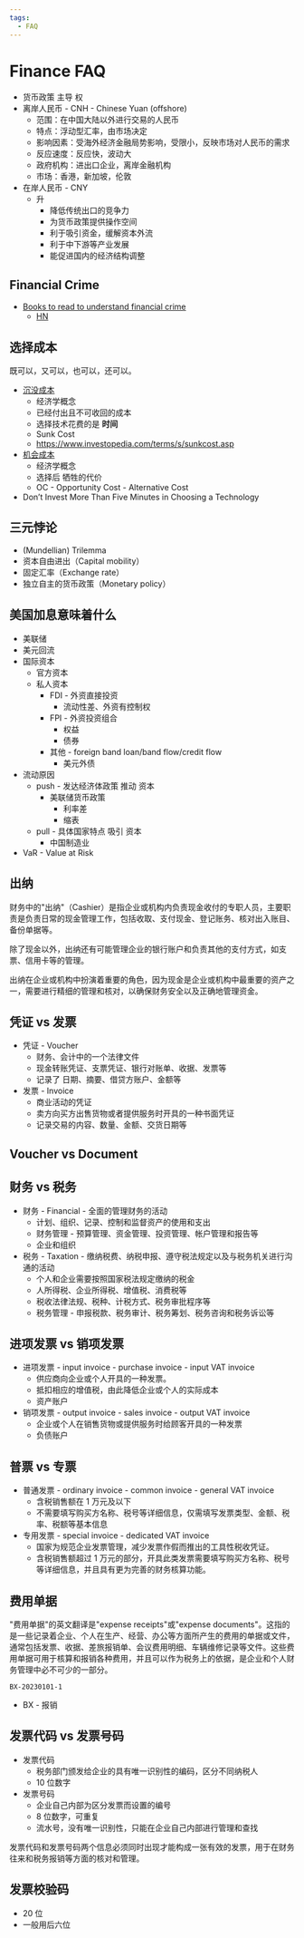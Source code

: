 ```yaml
---
tags:
  - FAQ
---
```


# Finance FAQ

- 货币政策 主导 权
- 离岸人民币 - CNH - Chinese Yuan (offshore)
  - 范围：在中国大陆以外进行交易的人民币
  - 特点：浮动型汇率，由市场决定
  - 影响因素：受海外经济金融局势影响，受限小，反映市场对人民币的需求
  - 反应速度：反应快，波动大
  - 政府机构：进出口企业，离岸金融机构
  - 市场：香港，新加坡，伦敦
- 在岸人民币 - CNY
  - 升
    - 降低传统出口的竞争力
    - 为货币政策提供操作空间
    - 利于吸引资金，缓解资本外流
    - 利于中下游等产业发展
    - 能促进国内的经济结构调整

## Financial Crime

- [Books to read to understand financial crime](https://www.economist.com/the-economist-reads/2022/07/11/the-best-books-to-read-to-understand-financial-crime)
  - [HN](https://news.ycombinator.com/item?id=32091288)

## 选择成本

既可以，又可以，也可以，还可以。

- [沉没成本](https://zh.wikipedia.org/wiki/沉没成本)
  - 经济学概念
  - 已经付出且不可收回的成本
  - 选择技术花费的是 **时间**
  - Sunk Cost
  - https://www.investopedia.com/terms/s/sunkcost.asp
- [机会成本](https://zh.wikipedia.org/wiki/机会成本)
  - 经济学概念
  - 选择后 牺牲的代价
  - OC - Opportunity Cost - Alternative Cost
- Don’t Invest More Than Five Minutes in Choosing a Technology

## 三元悖论

- (Mundellian) Trilemma
- 资本自由进出（Capital mobility）
- 固定汇率（Exchange rate）
- 独立自主的货币政策（Monetary policy）

## 美国加息意味着什么

- 美联储
- 美元回流
- 国际资本
  - 官方资本
  - 私人资本
    - FDI - 外资直接投资
      - 流动性差、外资有控制权
    - FPI - 外资投资组合
      - 权益
      - 债券
    - 其他 - foreign band loan/band flow/credit flow
      - 美元外债
- 流动原因
  - push - 发达经济体政策 推动 资本
    - 美联储货币政策
      - 利率差
      - 缩表
  - pull - 具体国家特点 吸引 资本
    - 中国制造业
- VaR - Value at Risk

## 出纳

财务中的"出纳"（Cashier）是指企业或机构内负责现金收付的专职人员，主要职责是负责日常的现金管理工作，包括收取、支付现金、登记账务、核对出入账目、备份单据等。

除了现金以外，出纳还有可能管理企业的银行账户和负责其他的支付方式，如支票、信用卡等的管理。

出纳在企业或机构中扮演着重要的角色，因为现金是企业或机构中最重要的资产之一，需要进行精细的管理和核对，以确保财务安全以及正确地管理资金。

## 凭证 vs 发票

- 凭证 - Voucher
  - 财务、会计中的一个法律文件
  - 现金转账凭证、支票凭证、银行对账单、收据、发票等
  - 记录了 日期、摘要、借贷方账户、金额等
- 发票 - Invoice
  - 商业活动的凭证
  - 卖方向买方出售货物或者提供服务时开具的一种书面凭证
  - 记录交易的内容、数量、金额、交货日期等

## Voucher vs Document

## 财务 vs 税务

- 财务 - Financial - 全面的管理财务的活动
  - 计划、组织、记录、控制和监督资产的使用和支出
  - 财务管理 - 预算管理、资金管理、投资管理、帐户管理和报告等
  - 企业和组织
- 税务 - Taxation - 缴纳税费、纳税申报、遵守税法规定以及与税务机关进行沟通的活动
  - 个人和企业需要按照国家税法规定缴纳的税金
  - 人所得税、企业所得税、增值税、消费税等
  - 税收法律法规、税种、计税方式、税务审批程序等
  - 税务管理 - 申报税款、税务审计、税务筹划、税务咨询和税务诉讼等

## 进项发票 vs 销项发票

- 进项发票 - input invoice - purchase invoice - input VAT invoice
  - 供应商向企业或个人开具的一种发票。
  - 抵扣相应的增值税，由此降低企业或个人的实际成本
  - 资产账户
- 销项发票 - output invoice - sales invoice - output VAT invoice
  - 企业或个人在销售货物或提供服务时给顾客开具的一种发票
  - 负债账户

## 普票 vs 专票

- 普通发票 - ordinary invoice - common invoice - general VAT invoice
  - 含税销售额在 1 万元及以下
  - 不需要填写购买方名称、税号等详细信息，仅需填写发票类型、金额、税率、税额等基本信息
- 专用发票 - special invoice - dedicated VAT invoice
  - 国家为规范企业发票管理，减少发票作假而推出的工具性税收凭证。
  - 含税销售额超过 1 万元的部分，开具此类发票需要填写购买方名称、税号等详细信息，并且具有更为完善的财务核算功能。

## 费用单据

"费用单据"的英文翻译是"expense receipts"或"expense documents"。这指的是一些记录着企业、个人在生产、经营、办公等方面所产生的费用的单据或文件，通常包括发票、收据、差旅报销单、会议费用明细、车辆维修记录等文件。这些费用单据可用于核算和报销各种费用，并且可以作为税务上的依据，是企业和个人财务管理中必不可少的一部分。

```
BX-20230101-1
```

- BX - 报销

## 发票代码 vs 发票号码

- 发票代码
  - 税务部门颁发给企业的具有唯一识别性的编码，区分不同纳税人
  - 10 位数字
- 发票号码
  - 企业自己内部为区分发票而设置的编号
  - 8 位数字，可重复
  - 流水号，没有唯一识别性，只能在企业自己内部进行管理和查找

发票代码和发票号码两个信息必须同时出现才能构成一张有效的发票，用于在财务往来和税务报销等方面的核对和管理。

## 发票校验码

- 20 位
- 一般用后六位
